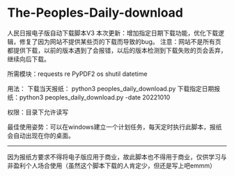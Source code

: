 # The-Peoples-Daily-download
人民日报电子版自动下载脚本V3
本次更新：增加指定日期下载功能，优化下载逻辑，修复了因为网站不提供某些页的下载而导致的bug。
注意：网站不是所有页都提供下载，以前的版本遇到了会报错，以后的版本检测到下载失败的页会丢弃，继续向后下载。

所需模块：requests re PyPDF2 os shutil datetime

用法： 
下载当天报纸： python3 peoples_daily_download.py 
下载指定日期报纸：python3 peoples_daily_download.py -date 20221010

权限：目录下允许读写

最佳使用姿势：可以在windows建立一个计划任务，每天定时执行此脚本，报纸会自动出现在你的桌面。

--------------------------

因为报纸方要求不得将电子版应用于商业，故此脚本也不得用于商业，仅供学习与非盈利个人场合使用（虽然这个脚本下载的人肯定少，但还是写上吧emmm）
